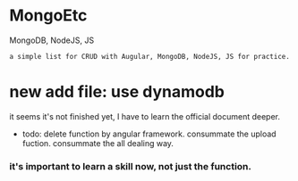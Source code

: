 # MongoEtc
  MongoDB, NodeJS, JS
  
    a simple list for CRUD with Augular, MongoDB, NodeJS, JS for practice.


 # new add file: use dynamodb
 it seems it's not finished yet, I have to learn the official document deeper.
  - todo:
      delete function by angular framework.
      consummate the upload fuction.
      consummate the all dealing way.
 ### it's important to learn a skill now, not just the function.
